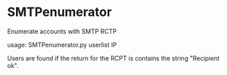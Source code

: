 # SMTPenumerator
Enumerate accounts with SMTP RCTP

usage: SMTPenumerator.py userlist IP

Users are found if the return for the RCPT is contains the string "Recipient ok".
